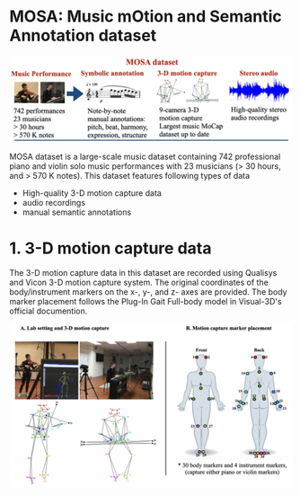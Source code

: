 # MOSA: Music mOtion and Semantic Annotation dataset

![alt text](https://github.com/yufenhuang/MOSA-Music-mOtion-and-Semantic-Annotation-dataset/blob/main/figure/dataset.png)

MOSA dataset is a large-scale music dataset containing 742 professional piano and violin solo music performances with 23 musicians (> 30 hours, and > 570 K notes). This dataset features following types of data
- High-quality 3-D motion capture data
-  audio recordings
- manual semantic annotations


# 1. 3-D motion capture data
The 3-D motion capture data in this dataset are recorded using Qualisys and Vicon 3-D motion capture system. The original coordinates of the body/instrument markers on the x-, y-, and z- axes are provided. The body marker placement
follows the Plug-In Gait Full-body model in Visual-3D's official documention.

![alt text](https://github.com/yufenhuang/MOSA-Music-mOtion-and-Semantic-Annotation-dataset/blob/main/figure/mocap.png)

